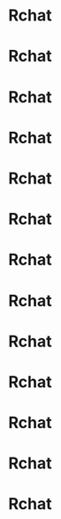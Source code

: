 # Rchat
# Rchat
# Rchat
# Rchat
# Rchat
# Rchat
# Rchat
# Rchat
# Rchat
# Rchat
# Rchat
# Rchat
# Rchat
